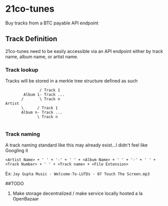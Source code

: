 # 21co-tunes
Buy tracks from a BTC payable API endpoint

## Track Definition
21co-tunes need to be easily accessible via an API endpoint either by track name, album name, or artist name. 

### Track lookup
Tracks will be stored in a merkle tree structure defined as such
```
               / Track 1
        Album 1- Track ...
       /       \ Track n
Artist
       \      / Track 1
       Album n- Track ...
              \ Track n
              
```
### Track naming
A track naming standard like this may already exist...I didn't feel like Googling it

```<Artist Name> + ' ' + '-' + ' ' + <Album Name> + ' ' + '-' + ' ' + <Track Number> + ' ' + <Track name> + <File Extension>```

Ex: ```Jay Gupta Music - Welcome-To-LUTDs - 07 Touch The Screen.mp3```

##TODO
1.  Make storage decentralized / make service locally hosted a la OpenBazaar
